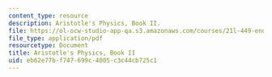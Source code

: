 ```yaml
---
content_type: resource
description: Aristotle's Physics, Book II.
file: https://ol-ocw-studio-app-qa.s3.amazonaws.com/courses/21l-449-end-of-nature-spring-2002/eb62e77bf747699c4005c3c44cb725c1_lecture3.pdf
file_type: application/pdf
resourcetype: Document
title: Aristotle's Physics, Book II
uid: eb62e77b-f747-699c-4005-c3c44cb725c1
---
```

